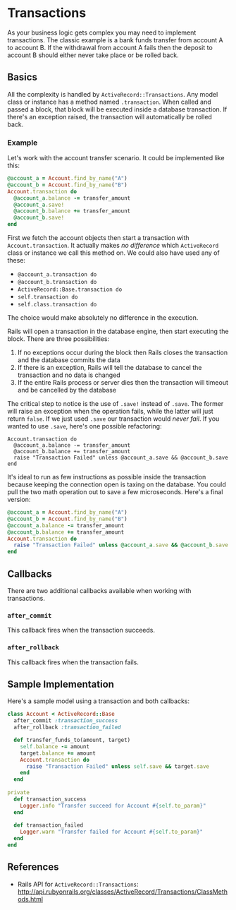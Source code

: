 # Transactions

As your business logic gets complex you may need to implement transactions. The classic example is a bank funds transfer from account A to account B. If the withdrawal from account A fails then the deposit to account B should either never take place or be rolled back.

## Basics

All the complexity is handled by `ActiveRecord::Transactions`. Any model class or instance has a method named `.transaction`. When called and passed a block, that block will be executed inside a database transaction. If there's an exception raised, the transaction will automatically be rolled back.

### Example

Let's work with the account transfer scenario. It could be implemented like this:

```ruby
@account_a = Account.find_by_name("A")
@account_b = Account.find_by_name("B")
Account.transaction do
  @account_a.balance -= transfer_amount
  @account_a.save!
  @account_b.balance += transfer_amount
  @account_b.save!
end
```

First we fetch the account objects then start a transaction with `Account.transaction`. It actually makes *no difference* which `ActiveRecord` class or instance we call this method on. We could also have used any of these:

* `@account_a.transaction do`
* `@account_b.transaction do`
* `ActiveRecord::Base.transaction do`
* `self.transaction do`
* `self.class.transaction do`

The choice would make absolutely no difference in the execution. 

Rails will open a transaction in the database engine, then start executing the block. There are three possibilities:

1. If no exceptions occur during the block then Rails closes the transaction and the database commits the data
2. If there is an exception, Rails will tell the database to cancel the transaction and no data is changed
3. If the entire Rails process or server dies then the transaction will timeout and be cancelled by the database

The critical step to notice is the use of `.save!` instead of `.save`. The former will raise an exception when the operation fails, while the latter will just return `false`. If we just used `.save` our transaction would *never fail*. If you wanted to use `.save`, here's one possible refactoring:

```
Account.transaction do
  @account_a.balance -= transfer_amount
  @account_b.balance += transfer_amount
  raise "Transaction Failed" unless @account_a.save && @account_b.save
end
```

It's ideal to run as few instructions as possible inside the transaction because keeping the connection open is taxing on the database. You could pull the two math operation out to save a few microseconds. Here's a final version:

```ruby
@account_a = Account.find_by_name("A")
@account_b = Account.find_by_name("B")
@account_a.balance -= transfer_amount
@account_b.balance += transfer_amount
Account.transaction do
  raise "Transaction Failed" unless @account_a.save && @account_b.save
end
```

## Callbacks

There are two additional callbacks available when working with transactions.

### `after_commit`

This callback fires when the transaction succeeds.

### `after_rollback`

This callback fires when the transaction fails.

## Sample Implementation

Here's a sample model using a transaction and both callbacks:

```ruby
class Account < ActiveRecord::Base
  after_commit :transaction_success
  after_rollback :transaction_failed

  def transfer_funds_to(amount, target)
    self.balance -= amount
    target.balance += amount
    Account.transaction do
      raise "Transaction Failed" unless self.save && target.save
    end
  end
  
private
  def transaction_success
    Logger.info "Transfer succeed for Account #{self.to_param}"
  end
  
  def transaction_failed
    Logger.warn "Transfer failed for Account #{self.to_param}"
  end  
end
```

## References

* Rails API for `ActiveRecord::Transactions`: http://api.rubyonrails.org/classes/ActiveRecord/Transactions/ClassMethods.html
